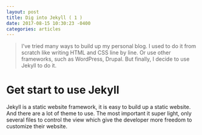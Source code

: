 ```yaml
---
layout: post
title: Dig into Jekyll ( 1 )
date: 2017-08-15 10:30:23 -0400
categories: articles
---
```


> I've tried many ways to build up my personal blog. I used to do it from scratch like writing HTML and CSS line by line. Or use other frameworks, such as WordPress, Drupal. But finally, I decide to use Jekyll to do it.


# Get start to use Jekyll
Jekyll is a static website framework, it is easy to build up a static website. And there are a lot of theme to use. The most important it super light, only several files to control the view which give the developer more freedom to customize their website.